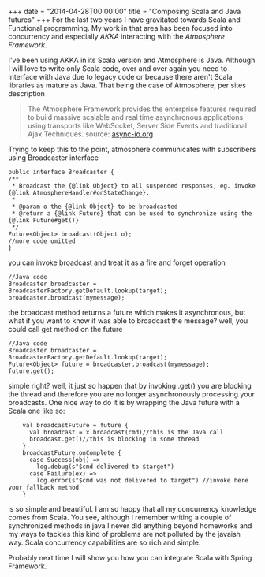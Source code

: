 +++
date = "2014-04-28T00:00:00"
title = "Composing Scala and Java futures"
+++
For the last two years I have gravitated towards Scala and Functional programming. My work in that area has been focused into concurrency and especially *AKKA* interacting with the *Atmosphere Framework*. 

I've been using AKKA in its Scala version and Atmosphere is Java. Although I will love to write only Scala code, over and over again you need to interface with Java due to legacy code or because there aren't Scala libraries as mature as Java. That being the case of Atmosphere, per sites description 

> The Atmosphere Framework provides the enterprise features required to build massive scalable and real time asynchronous applications using transports like WebSocket, Server Side Events and traditional Ajax Techniques.
source: [async-io.org](http://async-io.org/)

Trying to keep this to the point, atmosphere communicates with subscribers using Broadcaster interface

    public interface Broadcaster {
    /**
     * Broadcast the {@link Object} to all suspended responses, eg. invoke {@link AtmosphereHandler#onStateChange}.
     *
     * @param o the {@link Object} to be broadcasted
     * @return a {@link Future} that can be used to synchronize using the {@link Future#get()}
     */
    Future<Object> broadcast(Object o);
    //more code omitted
    }

you can invoke broadcast and treat it as a fire and forget operation

    //Java code
    Broadcaster broadcaster = BroadcasterFactory.getDefault.lookup(target);
    broadcaster.broadcast(mymessage);

the broadcast method returns a future which makes it asynchronous, but what if you want to know if was able to broadcast the message? well, you could call get method on the future

    //Java code
    Broadcaster broadcaster = BroadcasterFactory.getDefault.lookup(target);
    Future<Object> future = broadcaster.broadcast(mymessage);
    future.get();

simple right? well, it just so happen that by invoking .get() you are blocking the thread and therefore you are no longer asynchronously processing your broadcasts. One nice way to do it is by wrapping the Java future with a Scala one like so:

        val broadcastFuture = future {
          val broadcast = x.broadcast(cmd)//this is the Java call
          broadcast.get()//this is blocking in some thread
        }
        broadcastFuture.onComplete {
          case Success(obj) =>
            log.debug(s"$cmd delivered to $target")
          case Failure(ex) =>
            log.error(s"$cmd was not delivered to target") //invoke here your fallback method
        }

is so simple and beautiful. I am so happy that all my concurrency knowledge comes from Scala. You see, although I remember writing a couple of synchronized methods in java I never did anything beyond homeworks and my ways to tackles this kind of problems are not polluted by the javaish way. Scala concurrency capabilities are so rich and simple. 

Probably next time I will show you how you can integrate Scala with Spring Framework. 